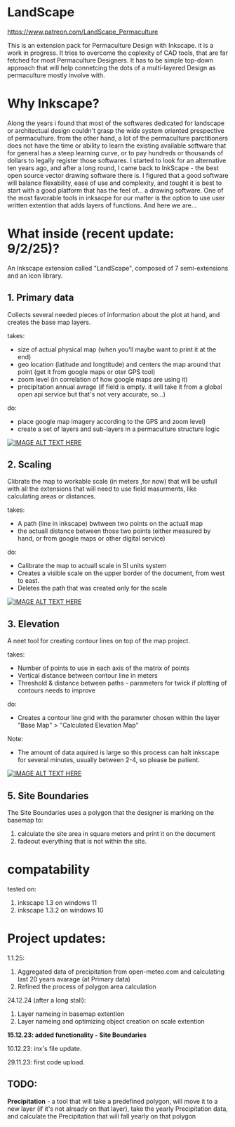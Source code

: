 # LandScape
https://www.patreon.com/LandScape_Permaculture

This is an extension pack for Permaculture Design with Inkscape. it is a work in progress. 
It tries to overcome the coplexity of CAD tools, that are far fetched for most Permaculture Designers. It has to be simple top-down approach that will help connetcing the dots of a multi-layered Design as permaculture mostly involve with.

# Why Inkscape?
Along the years i found that most of the softwares dedicated for landscape or architectual design couldn't grasp the wide system oriented prespective of permaculture. from the other hand, a lot of the permaculture parctitioners does not have the time or ability to learn the existing available software that for general has a steep learning curve, or to pay hundreds or thousands of dollars to legally register those softwares. 
I started to look for an alternative ten years ago, and after a long round, l came back to InkScape - the best open source vector drawing software there is. I figured that a good software will balance flexability, ease of use and complexity, and tought it is best to start with a good platform that has the feel of... a drawing software. One of the most favorable tools in inksacpe for our matter is the option to use user written extention that adds layers of functions. And here we are...

# What inside (recent update: 9/2/25)?
An Inkscape extension called "LandScape", composed of 7 semi-extensions and an icon library. 

## 1. Primary data
Collects several needed pieces of information about the plot at hand, and creates the base map layers.

takes:
   * size of actual physical map (when you'll maybe want to print it at the end)
   * geo location (latitude and longtitude) and centers the map around that point (get it from google maps or oter GPS tool)
   * zoom level (in correlation of how google maps are using it)
   * precipitation annual avrage (if field is empty. it will take it from a global open api service but that's not very accurate, so...)

do:
  * place google map imagery according to the GPS and zoom level)
  * create a set of layers and sub-layers in a permaculture structure logic

[![IMAGE ALT TEXT HERE](https://img.youtube.com/vi/JgF1QUInbz0/0.jpg)](https://www.youtube.com/watch?v=JgF1QUInbz0)

## 2. Scaling 
Clibrate the map to workable scale (in meters ,for now) that will be usfull with all the extensions that will need to use field masurments, like calculating areas or distances. 

takes:
   * A path (line in inkscape) bwtween two points on the actuall map
   * the actuall distance between those two points (either measured by hand, or from google maps or other digital service)

do:
  * Calibrate the map to actuall scale in SI units system
  * Creates a visible scale on the upper border of the document, from west to east.
  * Deletes the path that was created only for the scale 

[![IMAGE ALT TEXT HERE](https://img.youtube.com/vi/8ZMC5a2uESA/0.jpg)](https://www.youtube.com/watch?v=8ZMC5a2uESA)

## 3. Elevation
A neet tool for creating contour lines on top of the map project. 

takes:
   * Number of points to use in each axis of the matrix of points
   * Vertical distance between contour line in meters
   * Threshold & distance between paths - parameters for twick if plotting of contours needs to improve

do:
  * Creates a contour line grid with the parameter chosen within the layer "Base Map" > "Calculated Elevation Map"

Note: 
* The amount of data aquired is large so this process can halt inkscape for several minutes, usually between 2-4, so please be patient.

[![IMAGE ALT TEXT HERE](https://img.youtube.com/vi/nrjLl_p6_V8/0.jpg)](https://www.youtube.com/watch?v=nrjLl_p6_V8)

## 5. Site Boundaries
The Site Boundaries uses a polygon that the designer is marking on the basemap to:
1. calculate the site area in square meters and print it on the document
2. fadeout everything that is not within the site. 

# compatability
tested on:
1. inkscape 1.3 on windows 11
2. inkscape 1.3.2 on windows 10

# Project updates:
1.1.25:
1. Aggregated data of precipitation from open-meteo.com and calculating last 20 years avarage (at Primary data)
2. Refined the process of polygon area calculation 

24.12.24 (after a long stall): 
1. Layer nameing in basemap extention
2. Layer nameing and optimizing object creation on scale extention

**15.12.23: added functionality - Site Boundaries**

10.12.23: inx's file update.

29.11.23: first code upload.

## TODO:
**Precipitation** - a tool that will take a predefined polygon, will move it to a new layer (if it's not already on that layer), take the yearly Precipitation data, and calculate the Precipitation that will fall yearly on that polygon 
